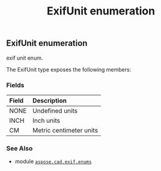 ﻿---
title: ExifUnit enumeration
second_title: Aspose.CAD for Python via .NET API References
description: 
type: docs
weight: 170
url: /aspose.cad.exif.enums/exifunit/
is_root: false
---

## ExifUnit enumeration

exif unit enum.



The ExifUnit type exposes the following members:

### Fields
| Field | Description |
| :- | :- |
| NONE | Undefined units |
| INCH | Inch units |
| CM | Metric centimeter units |



### See Also
* module [`aspose.cad.exif.enums`](..)
